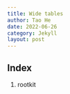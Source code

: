 ```yaml
---
title: Wide tables
author: Tao He
date: 2022-06-26
category: Jekyll
layout: post
---
```


## Index ##

1. rootkit
